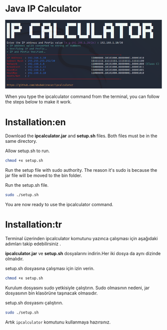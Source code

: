 
# Java IP Calculator

![IP Calculator](img.png)


When you type the ipcalculator command from the terminal, you can follow the steps below to make it work.

# Installation:en

Download the **ipcalculator.jar** and **setup.sh** files. Both files must be in the same directory.

Allow setup.sh to run.
```bash
chmod +x setup.sh
```
Run the setup file with sudo authority. The reason it's sudo is because the jar file will be moved to the bin folder.

Run the setup.sh file.
```bash
sudo ./setup.sh
```
You are now ready to use the ipcalculator command.

# Installation:tr

Terminal üzerinden ipcalculator komutunu yazınca çalışması için aşağıdaki adımları takip edebilirsiniz .

**ipcalculator.jar** ve **setup.sh** dosyalarını indirin.Her iki dosya da aynı dizinde olmalıdır. 

setup.sh dosyasına çalışması için izin verin.

 ```bash
 chmod +x setup.sh
  ``` 

Kurulum dosyasını sudo yetkisiyle çalıştırın. Sudo olmasının nedeni, jar dosyasının bin klasörüne taşınacak olmasıdır. 
 
setup.sh dosyasını çalıştırın.

 ``` bash
sudo ./setup.sh
```

Artık ```ipcalculator``` komutunu kullanmaya hazırsınız.
